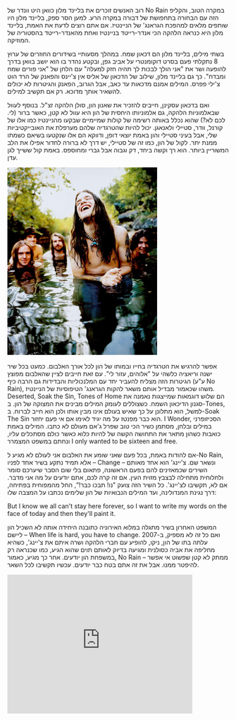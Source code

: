 
רוב האנשים זוכרים את בליינד מלון כוואן היט וונדר של No Rain במקרה הטוב, והקליפ הזה עם הבחורה בתחפושת של דבורה במקרה הרע. למען הסר ספק, בליינד מלון היו שותפים מלאים למהפכת הגראנג' של הניינטיז. אם אתם רוצים לדעת את האמת, בליינד מלון היא כנראה הלהקה הכי אנדר-רייטד בניינטיז ואחת מהאנדר-רייטד בהסטוריה של המוזיקה. 

בשתי מילים, בליינד מלון הם דכאון שמח. במהלך מסעותיי בשידורים החוזרים של ערוץ 8 נתקלתי פעם בסרט דוקומנטרי על אביב גפן, ובקטע נהדר בו הוא יושב בוואן בדרך להופעה ושר את "אני הולך לבכות לך תהיה חזק למעלה" עם הלחן של "אני פורים שמח ומבדח". כך גם בליינד מלון, שילוב של הדכאון של אליס אין צ'יינס והפאנק של הרד הוט צ'ילי פפרס. המילים אמנם מדכאות עד כאב, אבל הגרוב, הפאנק והגיטרות לא יכולים להשאיר אותך מדוכא. רק אם תקשיב למילים.

ואם בדכאון עסקינן, חייבים להזכיר את שאנון הון, סולן הלהקה זצ"ל. בנוסף לעוול שבאלמוניות הלהקה, גם אלמוניותו היחסית של הון היא עוול לא קטן, כאשר ברור (לי. לכם לא?) שהוא נכלל באותה רשימה של קולות שמיימיים שבקעו מהניינטיז כמו אלו של קורנל, וודר, סטיילי ולאנאגן. יכול להיות שהטרגדיה שלהם מערפלת את האובייקטיביות שלי, אבל בעיני סטיילי והון באמת יוצאי דופן, ודווקא הם אלו שנקטעו בשיאם כשמתו ממנת יתר. לקול של הון, כמו זה של סטיילי, יש דרך לא ברורה לחדור אפילו את הלב המשוריין ביותר. הוא רך וקשה ביחד, דק וגבוה אבל גברי ומחוספס. באמת קול ששייך לגן עדן.

![](item_23392_BlindMelon.jpg)


אפשר להרגיש את הטרגדיה בחייו ובמותו של הון לכל אורך האלבום. כמעט בכל שיר ישנה וריאציה כלשהי על "אלוהים, עזור לי”. עם זאת חייבים לציין שהאלבום מפוצץ הגיטרות הזה מצליח להעביר יחד עם המלנכוליות והבדידות גם הרבה כיף (ע"ע No Rain), משהו שכאמור מבדיל אותם משאר להקות הגראנג' הטיפוסיות של הניינטיז. Deserted, Soak the Sin, Tones of Home הם שלוש דוגמאות שמייצגות נאמנה את סגנון הדיכאון השמח. כשצוללים לעומק המילים מבינים את המצוקה של הון. ב-Tones, למשל, הוא מתלונן על כך שאיש בעולם אינו מבין אותו ולכן הוא חייב לברוח. ב-Soak The Sin הוא כבר מפנטז על מה יגיד לאימו אם אי פעם יחזור. I Wonder, הסכיזופרני במילים ובלחן, מסתמן כשיר הכי טוב שפרל ג'אם מעולם לא כתבו. המילים באמת כואבות כשהון מתאר את התחושה הקשה של להיות כלוא כאשר כולם מסתכלים עליו, ונחתם במשפט המצמרר I only wanted to be sixteen and free.

אם להודות באמת, בכל פעם שאני שומע את האלבום אני לעולם לא מגיע ל-No Rain, אלא תמיד נתקע בשיר אחד לפניו – Change – ונשאר שם. צ'יינג' הוא אחד מאותם השירים שכמאזינים להם בפעם הראשונה, פתאום בלי שום הסבר שיערכם סומר ולחלוחית מתחילה לבצבץ מזוית העין. אם זה קרה לכם, אתם יודעים על מה אני מדבר. אם לא, תקשיבו לצ'יינג'. כל השיר הזה צועק "נו! תבכו כבר!”, החל מהמפוחית בפתיחה, דרך נגינת המנדולינה, ועד המילים הנבואיות של הון שלימים נכתבו על המצבה שלו: 

But I know we all can't stay here forever, 
so I want to write my words on the face of today and then they'll paint it.

המשפט האחרון בשיר מתגלה במלוא האירוניה כתובנה היחידה אותה לא השכיל הון ליישם – When life is hard, you have to change. ואם כל זה לא מספיק, ב-2007 עלתה בתו של הון, ניקו, להופיע עם חברי הלהקה ושרה איתם את צ'יינג', כשהיא מחליפה את אביה כסולנית ומגיעה בדיוק לאותם תוים שהוא הגיע, כמו שכנראה רק במשפחת הון יודעים. אחר כך מגיע, כאמור, No Rain – ממתק לא קטן שפשוט אי אפשר להיפטר ממנו. אבל את זה אתם בטח כבר יודעים. עכשיו תקשיבו לכל השאר.

<iframe width="420" height="315" src="http://www.youtube.com/embed/Yn1WbBaWTdc" frameborder="0" allowfullscreen></iframe>